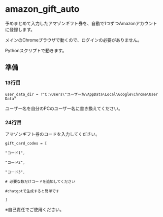 # amazon_gift_auto
予めまとめて入力したアマゾンギフト券を、自動で1つずつAmazonアカウントに登録します。

メインのChromeブラウザで動くので、ログインの必要がありません。

Pythonスクリプトで動きます。


## 準備
### 13行目
    user_data_dir = r"C:\Users\"ユーザー名\AppData\Local\Google\Chrome\User Data"

ユーザー名を自分のPCのユーザー名に書き換えてください。


### 24行目

アマゾンギフト券のコードを入力してください。

    gift_card_codes = [

    "コード1",
    
    "コード2",
    
    "コード3",
    
    # 必要な数だけコードを追加してください
    
    #chatgptで生成すると簡単です
    
    ]


※自己責任でご使用ください。
